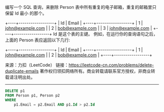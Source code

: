 编写一个 SQL 查询，来删除 Person 表中所有重复的电子邮箱，重复的邮箱里只保留 Id 最小 的那个。

+----+------------------+
| Id | Email            |
+----+------------------+
| 1  | john@example.com |
| 2  | bob@example.com  |
| 3  | john@example.com |
+----+------------------+
Id 是这个表的主键。
例如，在运行你的查询语句之后，上面的 Person 表应返回以下几行:

+----+------------------+
| Id | Email            |
+----+------------------+
| 1  | john@example.com |
| 2  | bob@example.com  |
+----+------------------+


来源：力扣（LeetCode）
链接：https://leetcode-cn.com/problems/delete-duplicate-emails
著作权归领扣网络所有。商业转载请联系官方授权，非商业转载请注明出处。

---

```sql
DELETE p1 
FROM Person p1, Person p2
WHERE
    p1.Email = p2.Email AND p1.Id > p2.Id
```


